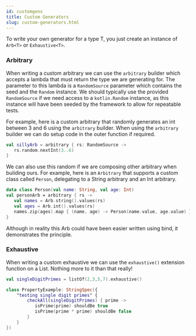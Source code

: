 ```yaml
---
id: customgens
title: Custom Generators
slug: custom-generators.html
---
```



To write your own generator for a type T, you just create an instance of `Arb<T>` or `Exhaustive<T>`.


### Arbitrary

When writing a custom arbitrary we can use the `arbitrary` builder which accepts a lambda that must return the type we are generating for.
The parameter to this lambda is a `RandomSource` parameter which contains the seed and the `Random` instance. We should typically
use the provided `RandomSource` if we need access to a `kotlin.Random` instance, as this instance will have been seeded by the framework to allow for repeatable tests.

For example, here is a custom arbitrary that randomly generates an int between 3 and 6 using the `arbitrary` builder. When using the `arbitrary` builder
we can do setup code in the outer function if required.

```kotlin
val sillyArb = arbitrary { rs: RandomSource ->
   rs.random.nextInt(3..6)
}

```

We can also use this random if we are composing other arbitrary when building ours.
For example, here is an `Arbitrary` that supports a custom class called `Person`, delegating to a String arbitrary and an Int arbitrary.

```kotlin
data class Person(val name: String, val age: Int)
val personArb = arbitrary { rs ->
   val names = Arb.string().values(rs)
   val ages = Arb.int().values(rs)
   names.zip(ages).map { (name, age) -> Person(name.value, age.value) }
}
```

Although in reality this Arb could have been easier written using bind, it demonstrates the principle.


### Exhaustive

When writing a custom exhaustive we can use the `exhaustive()` extension function on a List. Nothing more to it than that really!

```kotlin
val singleDigitPrimes = listOf(2,3,5,7).exhaustive()
```

```kotlin
class PropertyExample: StringSpec({
    "testing single digit primes" {
        checkAll(singleDigitPrimes) { prime ->
           isPrime(prime) shouldBe true
           isPrime(prime * prime) shouldBe false
        }
    }
})
```
